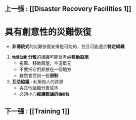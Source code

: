 ## 上一張 : [[Disaster Recovery Facilities 1]]
# 具有創意性的災難恢復
- **非傳統式**的災難恢復安排是可能的，並且可能適合**特定組織**
1. **`地理位置`** **分散**的組織可能會考慮**移動設施**
	- 拖車、移動房屋、空運單元
	- 不要把它們都放在一個地方
	- 雖然會受到一些**限制**
2. **互助協議** : 利用他人的資源
	- 與其他組織分擔成本
	- 必須小心**維護數據的`機密性`**


## 下一張 : [[Training 1]]